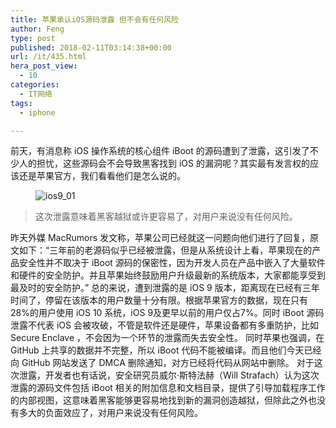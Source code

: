 ```yaml
---
title: 苹果承认iOS源码泄露 但不会有任何风险
author: Feng
type: post
published: 2018-02-11T03:14:38+00:00
url: /it/435.html
hera_post_view:
  - 10
categories:
  - IT网络
tags:
  - iphone

---
```

前天，有消息称 iOS 操作系统的核心组件 iBoot 的源码遭到了泄露，这引发了不少人的担忧，这些源码会不会导致黑客找到 iOS 的漏洞呢？其实最有发言权的应该还是苹果官方，我们看看他们是怎么说的。<figure class="wp-block-image">

<img decoding="async" src="https://cdn.uu126.cn/201802/ios9_01.jpg" alt="ios9_01" /> </figure> 

<blockquote class="wp-block-quote is-layout-flow wp-block-quote-is-layout-flow">
  这次泄露意味着黑客越狱或许更容易了，对用户来说没有任何风险。</p>
</blockquote>

昨天外媒 MacRumors 发文称，苹果公司已经就这一问题向他们进行了回复，原文如下：“三年前的老源码似乎已经被泄露，但是从系统设计上看，苹果现在的产品安全性并不取决于 iBoot 源码的保密性，因为开发人员在产品中嵌入了大量软件和硬件的安全防护。并且苹果始终鼓励用户升级最新的系统版本，大家都能享受到最及时的安全防护。” 总的来说，遭到泄露的是 iOS 9 版本，距离现在已经有三年时间了，停留在该版本的用户数量十分有限。根据苹果官方的数据，现在只有28%的用户使用 iOS 10 系统，iOS 9及更早以前的用户仅占7%。同时 iBoot 源码泄露不代表 iOS 会被攻破，不管是软件还是硬件，苹果设备都有多重防护，比如 Secure Enclave ，不会因为一个环节的泄露而失去安全性。 同时苹果也强调，在 GitHub 上共享的数据并不完整，所以 iBoot 代码不能被编译。而且他们今天已经向 GitHub 网站发送了 DMCA 删除通知，对方已经将代码从网站中删除。 对于这次泄露，开发者也有话说，安全研究员威尔·斯特法赫（Will Strafach）认为这次泄露的源码文件包括 iBoot 相关的附加信息和文档目录，提供了引导加载程序工作的内部视图，这意味着黑客能够更容易地找到新的漏洞创造越狱，但除此之外也没有多大的负面效应了，对用户来说没有任何风险。